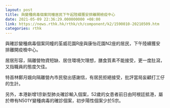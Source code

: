 ```yaml
---
layout: post
title: 與變種病毒個案同幢居民下午起陸續獲安排離開檢疫中心
date: 2021-05-09 22:36:29.000000000 +08:00
link: https://news.rthk.hk/rthk/ch/component/k2/1590010-20210509.htm
categories: rthk
---
```


與確診變種病毒個案同幢的荃威花園R座與康怡花園N2座的居民，下午陸續獲安排離開疫檢中心。

居居形容，隔離營物資短缺、居住環境欠理想，膳食質素不能接受，更一度肚瀉，又指職員的態度欠佳。

特首林鄭月娥向隔離營內市民發出感謝信，有居民拒絕接受，批評當局妄顧打工仔的生計。

另外，本港新增1宗新型肺炎確診輸入個案，52歲的女患者前日由阿根廷抵港，屬於帶有N501Y變種病毒的確診個案，初步陽性個案少於5宗。
